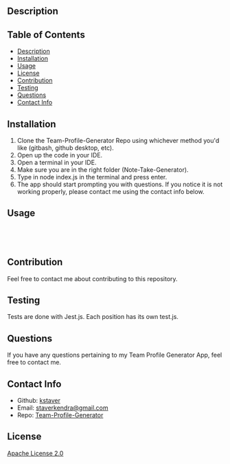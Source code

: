## Description


## Table of Contents
- [Description](#description)
- [Installation](#installation)
- [Usage](#usage)
- [License](#license)
- [Contribution](#contribution)
- [Testing](#test)
- [Questions](#questions)
- [Contact Info](#contact-info)

## Installation
1. Clone the Team-Profile-Generator Repo using whichever method you'd like (gitbash, github desktop, etc).
2. Open up the code in your IDE.
3. Open a terminal in your IDE.
4. Make sure you are in the right folder (Note-Take-Generator).
5. Type in node index.js in the terminal and press enter.
6. The app should start prompting you with questions. If you notice it is not working properly, please contact me using the contact info below.

## Usage


![]()

![]()

![]()

![]()

## Contribution
Feel free to contact me about contributing to this repository.

## Testing
Tests are done with Jest.js. Each position has its own test.js.

## Questions
If you have any questions pertaining to my Team Profile Generator App, feel free to contact me.

## Contact Info
- Github: [kstaver](https://github.com/kstaver)
- Email: staverkendra@gmail.com
- Repo: [Team-Profile-Generator](https://github.com/kstaver/Team-Profile-Generator)

## License
[Apache License 2.0](https://www.apache.org/licenses/LICENSE-2.0)
